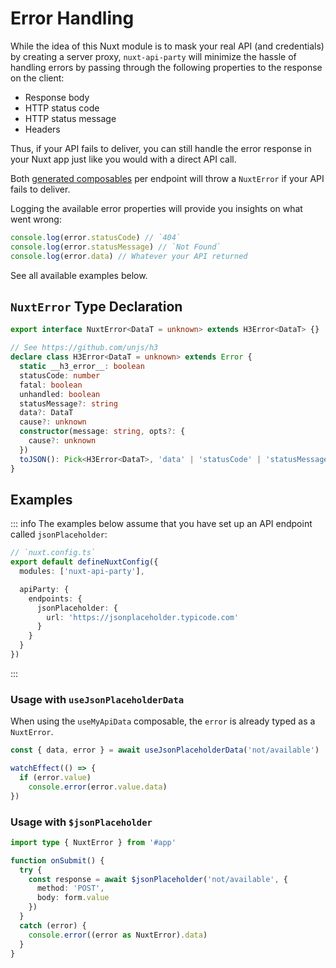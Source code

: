 # Error Handling

While the idea of this Nuxt module is to mask your real API (and credentials) by creating a server proxy, `nuxt-api-party` will minimize the hassle of handling errors by passing through the following properties to the response on the client:

- Response body
- HTTP status code
- HTTP status message
- Headers

Thus, if your API fails to deliver, you can still handle the error response in your Nuxt app just like you would with a direct API call.

Both [generated composables](/api/) per endpoint will throw a `NuxtError` if your API fails to deliver.

Logging the available error properties will provide you insights on what went wrong:

```ts
console.log(error.statusCode) // `404`
console.log(error.statusMessage) // `Not Found`
console.log(error.data) // Whatever your API returned
```

See all available examples below.

## `NuxtError` Type Declaration

```ts
export interface NuxtError<DataT = unknown> extends H3Error<DataT> {}

// See https://github.com/unjs/h3
declare class H3Error<DataT = unknown> extends Error {
  static __h3_error__: boolean
  statusCode: number
  fatal: boolean
  unhandled: boolean
  statusMessage?: string
  data?: DataT
  cause?: unknown
  constructor(message: string, opts?: {
    cause?: unknown
  })
  toJSON(): Pick<H3Error<DataT>, 'data' | 'statusCode' | 'statusMessage' | 'message'>
}
```

## Examples

::: info
The examples below assume that you have set up an API endpoint called `jsonPlaceholder`:

```ts
// `nuxt.config.ts`
export default defineNuxtConfig({
  modules: ['nuxt-api-party'],

  apiParty: {
    endpoints: {
      jsonPlaceholder: {
        url: 'https://jsonplaceholder.typicode.com'
      }
    }
  }
})
```

:::

### Usage with `useJsonPlaceholderData`

When using the `useMyApiData` composable, the `error` is already typed as a `NuxtError`.

```ts
const { data, error } = await useJsonPlaceholderData('not/available')

watchEffect(() => {
  if (error.value)
    console.error(error.value.data)
})
```

### Usage with `$jsonPlaceholder`

```ts
import type { NuxtError } from '#app'

function onSubmit() {
  try {
    const response = await $jsonPlaceholder('not/available', {
      method: 'POST',
      body: form.value
    })
  }
  catch (error) {
    console.error((error as NuxtError).data)
  }
}
```
